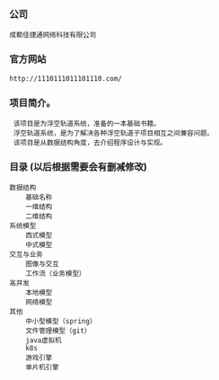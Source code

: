 ### 公司
    成都佳捷通网络科技有限公司
   
### 官方网站
    http://1110111011101110.com/

### 项目简介。
     该项目是为浮空轨道系统，准备的一本基础书籍。
     浮空轨道系统，是为了解决各种浮空轨道子项目相互之间兼容问题。
     该项目是从数据结构角度，去介绍程序设计与实现。
     
### 目录 (以后根据需要会有删减修改)
    ‌数据结构
        ‌基础名称
        ‌一维结构
        ‌二维结构
    ‌系统模型
        ‌西式模型
        中式模型
    ‌交互与业务
        ‌图像与交互
        ‌工作流（业务模型）
    ‌高并发
        本地模型
        网络模型
    ‌其他
        中小型模型（spring）
        文件管理模型（git）
        ‌java虚拟机
        ‌k8s
        ‌游戏引擎
        ‌单片机引擎

    